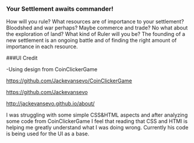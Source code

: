 
### Your Settlement awaits commander!

How will you rule? What resources are of importance to your settlement? Bloodshed and war perhaps? Maybe commerce and trade? No what about the exploration of land? What kind of Ruler will you be? The founding of a new settlement is an ongoing battle and of finding the right amount of importance in each resource. 


 
###UI Credit

-Using design from CoinClickerGame

https://github.com/Jackevansevo/CoinClickerGame

https://github.com/Jackevansevo

http://jackevansevo.github.io/about/

I was struggling with some simple CSS&HTML aspects and after analyzing some code from CoinClickerGame I feel that reading that CSS and HTMl is helping me greatly understand what I was doing wrong. Currently his code is being used for the UI as a base. 

